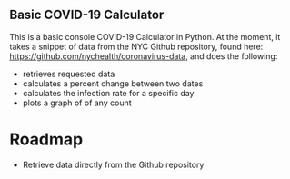 ## Basic COVID-19 Calculator

This is a basic console COVID-19 Calculator in Python. At the moment, it takes a snippet of data from the NYC Github repository, found here: https://github.com/nychealth/coronavirus-data, and does the following:
- retrieves requested data
- calculates a percent change between two dates
- calculates the infection rate for a specific day
- plots a graph of of any count

# Roadmap
- Retrieve data directly from the Github repository
